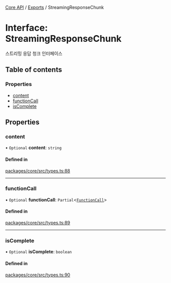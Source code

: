 [Core API](../../) / [Exports](../modules) / StreamingResponseChunk

# Interface: StreamingResponseChunk

스트리밍 응답 청크 인터페이스

## Table of contents

### Properties

- [content](StreamingResponseChunk#content)
- [functionCall](StreamingResponseChunk#functioncall)
- [isComplete](StreamingResponseChunk#iscomplete)

## Properties

### content

• `Optional` **content**: `string`

#### Defined in

[packages/core/src/types.ts:88](https://github.com/robotaio/robota/blob/c397724a2d06d66ad71d874519312f9bbb9b1d70/packages/core/src/types.ts#L88)

___

### functionCall

• `Optional` **functionCall**: `Partial`\<[`FunctionCall`](FunctionCall)\>

#### Defined in

[packages/core/src/types.ts:89](https://github.com/robotaio/robota/blob/c397724a2d06d66ad71d874519312f9bbb9b1d70/packages/core/src/types.ts#L89)

___

### isComplete

• `Optional` **isComplete**: `boolean`

#### Defined in

[packages/core/src/types.ts:90](https://github.com/robotaio/robota/blob/c397724a2d06d66ad71d874519312f9bbb9b1d70/packages/core/src/types.ts#L90)
